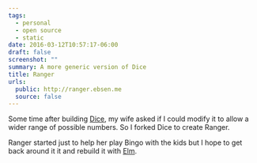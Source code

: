 ```yaml
---
tags:
  - personal
  - open source
  - static
date: 2016-03-12T10:57:17-06:00
draft: false
screenshot: ""
summary: A more generic version of Dice
title: Ranger
urls:
  public: http://ranger.ebsen.me
  source: false
---
```


Some time after building [Dice](/project/dice), my wife asked if I could modify it to allow a wider range of possible numbers. So I forked Dice to create Ranger. 

Ranger started just to help her play Bingo with the kids but I hope to get back around it it and rebuild it with [Elm](http://elm-lang.org).
